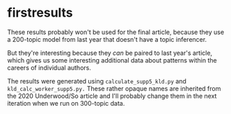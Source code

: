 firstresults
============

These results probably won't be used for the final article, because they use a 200-topic model from last year that doesn't have a topic inferencer.

But they're interesting because they *can* be paired to last year's article, which gives us some interesting additional data about patterns within the careers of individual authors.

The results were generated using ```calculate_supp5_kld.py``` and ```kld_calc_worker_supp5.py.``` These rather opaque names are inherited from the 2020 Underwood/So article and I'll probably change them in the next iteration when we run on 300-topic data.